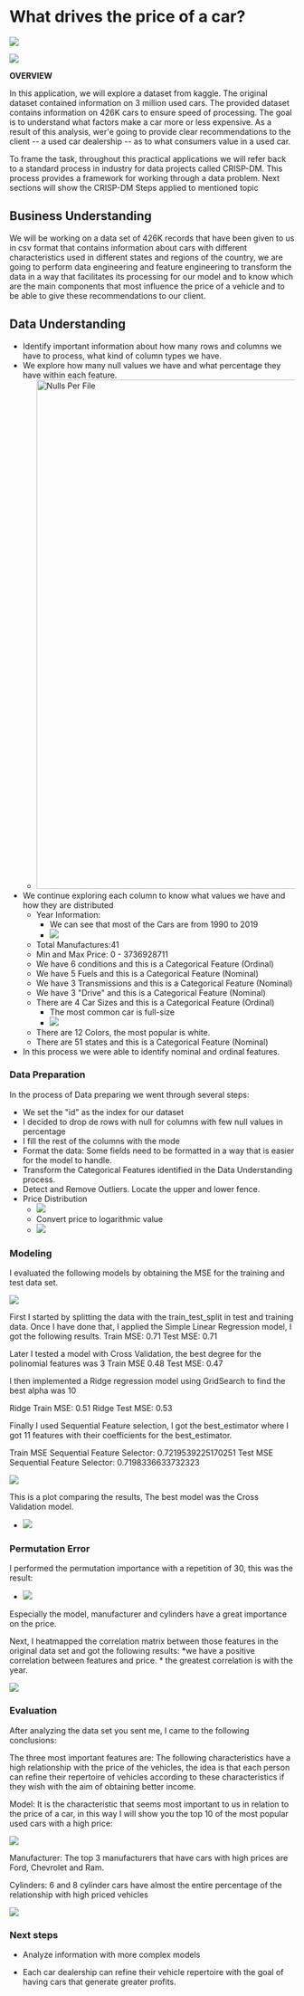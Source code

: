 # What drives the price of a car?

![](images/kurt.jpeg)


![](images/kurt.jpeg)


**OVERVIEW**

In this application, we will explore a dataset from kaggle. The original dataset contained information on 3 million used cars. The provided dataset contains information on 426K cars to ensure speed of processing.  The goal is to understand what factors make a car more or less expensive.  As a result of this analysis, wer'e going to provide clear recommendations to the client -- a used car dealership -- as to what consumers value in a used car.

To frame the task, throughout this practical applications we will refer back to a standard process in industry for data projects called CRISP-DM. This process provides a framework for working through a data problem. 
Next sections will show the CRISP-DM Steps applied to mentioned topic


## Business Understanding

We will be working on a data set of 426K records that have been given to us in csv format that contains information about cars with different characteristics used in different states and regions of the country, we are going to perform data engineering and feature engineering to transform the data in a way that facilitates its processing for our model and to know which are the main components that most influence the price of a vehicle and to be able to give these recommendations to our client.

## Data Understanding

* Identify important information about how many rows and columns we have to process, what kind of column types we have.
* We explore how many null values we have and what percentage they have within each feature.
  * <img src="images/dataUnderstanding/nulls.png" alt="Nulls Per File" width="700" height="900">
* We continue exploring each column to know what values we have and how they are distributed
    * Year Information:
      * We can see that most of the Cars are from 1990 to 2019
      * ![](images/dataUnderstanding/yearsInformation2.png)
    * Total Manufactures:41
    * Min and Max Price: 0 - 3736928711
    * We have 6 conditions and this is a Categorical Feature (Ordinal)
    * We have 5 Fuels and this is a Categorical Feature (Nominal)
    * We have 3 Transmissions and this is a Categorical Feature (Nominal)
    * We have 3 "Drive" and this is a Categorical Feature (Nominal)
    * There are 4 Car Sizes and this is a Categorical Feature (Ordinal)
      * The most common car is full-size
      * ![](images/dataUnderstanding/carSizes.png)
    * There are 12 Colors, the most popular is white.
    * There are 51 states and this is a Categorical Feature (Nominal)
* In this process we were able to identify nominal and ordinal features.

### Data Preparation

In the process of Data preparing we went through several steps:
  * We set the "id" as the index for our dataset
  * I decided to drop de rows with null for columns with few null values in percentage
  * I fill the rest of the columns with the mode
  * Format the data: Some fields need to be formatted in a way that is easier for the model to handle.
  * Transform the Categorical Features identified in the Data Understanding process.
  * Detect and Remove Outliers. Locate the upper and lower fence.
  * Price Distribution
    * ![](images/dataUnderstanding/priceDistribution.png)
    * Convert price to logarithmic value
    * ![](images/dataUnderstanding/logPriceDistribution.png)

### Modeling

I evaluated the following models by obtaining the MSE for the training and test data set.

![](images/dataUnderstanding/models.png)

First I started by splitting the data with the train_test_split in test and training data. Once I have done that, I applied the Simple Linear Regression model, I got the following results.
  Train MSE:  0.71
  Test MSE:  0.71

Later I tested a model with Cross Validation, the best degree for the polinomial features was 3
  Train MSE 0.48
  Test MSE: 0.47

I then implemented a Ridge regression model using GridSearch to find the best alpha was 10

Ridge Train MSE:  0.51
Ridge Test MSE:  0.53

Finally I used Sequential Feature selection, I got the best_estimator where I got 11 features with their coefficients for the best_estimator.

Train MSE Sequential Feature Selector: 0.7219539225170251
Test MSE Sequential Feature Selector: 0.7198336633732323

![](images/dataUnderstanding/SequentialFeatureCoefficients.png)

This is a plot comparing the results, The best model was the Cross Validation model.

* ![](images/dataUnderstanding/modelMSE.png)

### Permutation Error

I performed the permutation importance with a repetition of 30, this was the result:

* ![](images/dataUnderstanding/permutationImportance.png)

Especially the model, manufacturer and cylinders have a great importance on the price.

Next, I heatmapped the correlation matrix between those features in the original data set and got the following results:
     *we have a positive correlation between features and price.
     * the greatest correlation is with the year.

![](images/dataUnderstanding/correlationPermutationImportance.png)

### Evaluation

After analyzing the data set you sent me, I came to the following conclusions:

The three most important features are:
The following characteristics have a high relationship with the price of the vehicles, the idea is that each person can refine their repertoire of vehicles according to these characteristics if they wish with the aim of obtaining better income.

Model: It is the characteristic that seems most important to us in relation to the price of a car, in this way I will show you the top 10 of the most popular used cars with a high price:

![](images/dataUnderstanding/modelHighPrices.png)

Manufacturer: The top 3 manufacturers that have cars with high prices are Ford, Chevrolet and Ram.


Cylinders: 6 and 8 cylinder cars have almost the entire percentage of the relationship with high priced vehicles

![](images/dataUnderstanding/cylinders.png)

### Next steps

* Analyze information with more complex models

* Each car dealership can refine their vehicle repertoire with the goal of having cars that generate greater profits.